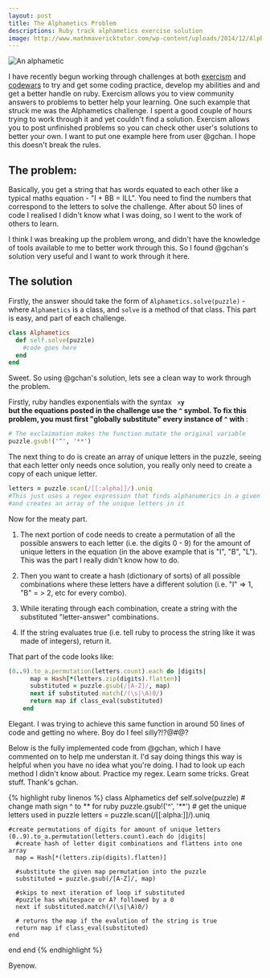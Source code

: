 ```yaml
---
layout: post
title: The Alphametics Problem
descriptions: Ruby track alphametics exercise solution
image: http://www.mathmavericktutor.com/wp-content/uploads/2014/12/AlphameticsEx.png
---
```


![An alphametic](http://www.mathmavericktutor.com/wp-content/uploads/2014/12/AlphameticsEx.png)

I have recently begun working through challenges at both [exercism](http://exercism.io/) and [codewars](http://www.codewars.com/) to try and get some coding practice, develop my abilities and and get a better handle on ruby. Exercism allows you to view community answers to problems to better help your learning. One such example that struck me was the Alphametics challenge. I spent a good couple of hours trying to work through it and yet couldn't find a solution. Exercism allows you to post unfinished problems so you can check other user's solutions to better your own. I want to put one example here from user @gchan. I hope this doesn't break the rules.

## The problem:
Basically, you get a string that has words equated to each other like a typical maths equation - "I + BB = ILL". You need to find the numbers that correspond to the letters to solve the challenge. After about 50 lines of code I realised I didn't know what I was doing, so I went to the work of others to learn. 

I think I was breaking up the problem wrong, and didn't have the knowledge of tools available to me to better work through this. So I found @gchan's solution very useful and I want to work through it here. 

## The solution

Firstly, the answer should take the form of <code>Alphametics.solve(puzzle)</code> - where <code>Alphametics</code> is a class, and <code>solve</code> is a method of that class. This part is easy, and part of each challenge. 

~~~ruby
class Alphametics
  def self.solve(puzzle)
    #code goes here
  end
end
~~~

Sweet. So using @gchan's solution, lets see a clean way to work through the problem.

Firstly, ruby handles exponentials with the syntax <code> x**y </code> but the equations posted in the challenge use the <code>^</code> symbol. To fix this problem, you must first "globally substitute" every instance of <code>^</code> with <code>**</code>:

~~~ruby
# The exclaimation makes the function mutate the original variable
puzzle.gsub!('^', '**')
~~~

The next thing to do is create an array of unique letters in the puzzle, seeing that each letter only needs once solution, you really only need to create a copy of each unique letter.

~~~ruby
letters = puzzle.scan(/[[:alpha]]/).uniq
#This just uses a regex expression that finds alphanumerics in a given string
#and creates an array of the unique letters in it
~~~

Now for the meaty part. 

1. The next portion of code needs to create a permutation of all the possible answers to each letter (i.e. the digits 0 - 9) for the amount of unique letters in the equation (in the above example that is "I", "B", "L"). This was the part I really didn't know how to do. 

2. Then you want to create a hash (dictionary of sorts) of all possible combinations where these letters have a different solution (i.e. "I" => 1, "B" = > 2, etc for every combo). 

3. While iterating through each combination, create a string with the substituted "letter-answer" combinations. 

4. If the string evaluates true (i.e. tell ruby to process the string like it was made of integers), return it. 

That part of the code looks like:
~~~ruby
(0..9).to_a.permutation(letters.count).each do |digits|
      map = Hash[*(letters.zip(digits).flatten)]
      substituted = puzzle.gsub(/[A-Z]/, map)
      next if substituted.match(/(\s|\A)0/)
      return map if class_eval(substituted)
    end
~~~

Elegant. I was trying to achieve this same function in around 50 lines of code and getting no where. Boy do I feel silly?!?@#@?

Below is the fully implemented code from @gchan, which I have commented on to help me understan it. I'd say doing things this way is helpful when you have no idea what you're doing. I had to look up each method I didn't know about. Practice my regex. Learn some tricks. Great stuff. Thank's gchan.

{% highlight ruby linenos %}
class Alphametics
  def self.solve(puzzle)
    # change math sign ^ to ** for ruby
    puzzle.gsub!('^', '**')
    # get the unique letters used in puzzle
    letters = puzzle.scan(/[[:alpha:]]/).uniq

    #create permutations of digits for amount of unique letters
    (0..9).to_a.permutation(letters.count).each do |digits|
      #create hash of letter digit combinations and flattens into one array
      map = Hash[*(letters.zip(digits).flatten)]

      #substitute the given map permutation into the puzzle
      substituted = puzzle.gsub(/[A-Z]/, map)

      #skips to next iteration of loop if substituted
      #puzzle has whitespace or A? followed by a 0
      next if substituted.match(/(\s|\A)0/)

      # returns the map if the evalution of the string is true
      return map if class_eval(substituted)
    end
  end
end
{% endhighlight %}

Byenow. 